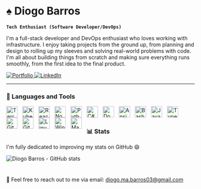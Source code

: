 # ♠️ Diogo Barros

**`Tech Enthusiast (Software Developer/DevOps)`**

I'm a full-stack developer and DevOps enthusiast who loves working with infrastructure. I enjoy taking projects from the ground up, from planning and design to rolling up my sleeves and solving real-world problems with code. I'm all about building things from scratch and making sure everything runs smoothly, from the first idea to the final product.

   <p align="left">
     <a href="https://diogobarrosportfolio.com" target="_blank">
         <img alt="Portfolio" title="Visit my portfolio" src="https://custom-icon-badges.demolab.com/badge/Portfolio-Visit%20Now-blue?style=for-the-badge&logo=portfolio&logoColor=white"/>
      </a>
     <a href="https://www.linkedin.com/in/diogo-barros-a105371b6/" target="_blank">
         <img alt="LinkedIn" title="Connect with me on LinkedIn" src="https://custom-icon-badges.demolab.com/badge/LinkedIn-Connect-blue?style=for-the-badge&logo=linkedin&logoColor=white"/>
      </a>
   </p>

---

### 🧰 Languages and Tools

<img align="left" alt="Terraform" width="30px" style="padding-right:10px;" src="https://cdn.jsdelivr.net/gh/devicons/devicon/icons/terraform/terraform-original.svg"/>
<img align="left" alt="Kubernetes" width="30px" style="padding-right:10px;" src="https://cdn.jsdelivr.net/gh/devicons/devicon/icons/kubernetes/kubernetes-plain.svg" />
<img align="left" alt="React" width="30px" style="padding-right:10px;" src="https://cdn.jsdelivr.net/gh/devicons/devicon/icons/react/react-original.svg" />
<img align="left" alt="NodeJS" width="30px" style="padding-right:10px;" src="https://cdn.jsdelivr.net/gh/devicons/devicon/icons/nodejs/nodejs-original.svg" />
<img align="left" alt="Python" width="30px" style="padding-right:10px;" src="https://cdn.jsdelivr.net/gh/devicons/devicon/icons/python/python-plain.svg" />
<img align="left" alt="C#" width="30px" style="padding-right:10px;" src="https://cdn.jsdelivr.net/gh/devicons/devicon/icons/csharp/csharp-original.svg" />
<img align="left" alt="Docker" width="30px" style="padding-right:10px;" src="https://cdn.jsdelivr.net/gh/devicons/devicon/icons/docker/docker-original.svg" />
<img align="left" alt="Ansible" width="30px" style="padding-right:10px;" src="https://cdn.jsdelivr.net/gh/devicons/devicon/icons/ansible/ansible-original.svg" />
<img align="left" alt="Bash" width="30px" style="padding-right:10px;" src="https://cdn.jsdelivr.net/gh/devicons/devicon/icons/bash/bash-original.svg" />
<img align="left" alt="JavaScript" width="30px" style="padding-right:10px;" src="https://cdn.jsdelivr.net/gh/devicons/devicon/icons/javascript/javascript-plain.svg" />
<img align="left" alt="TypeScript" width="30px" style="padding-right:10px;" src="https://cdn.jsdelivr.net/gh/devicons/devicon/icons/typescript/typescript-plain.svg" />
<img align="left" alt="GitHub Actions" width="30px" style="padding-right:10px;" src="https://cdn.jsdelivr.net/gh/devicons/devicon/icons/github/github-original.svg" />
<img align="left" alt="Git" width="30px" style="padding-right:10px;" src="https://cdn.jsdelivr.net/gh/devicons/devicon/icons/git/git-original.svg" />
<img align="left" alt="Linux" width="30px" style="padding-right:10px;" src="https://cdn.jsdelivr.net/gh/devicons/devicon/icons/linux/linux-original.svg" />
<img align="left" alt="Windows" width="30px" style="padding-right:10px;" src="https://cdn.jsdelivr.net/gh/devicons/devicon/icons/windows8/windows8-original.svg" />
<img align="left" alt="MacOS" width="30px" style="padding-right:10px;" src="https://cdn.jsdelivr.net/gh/devicons/devicon/icons/apple/apple-original.svg" />

<br />

#

### 📊 Stats

I'm fully dedicated to improving my stats on GitHub 😄

![Diogo Barros - GitHub stats](https://github-readme-stats.vercel.app/api?username=DiogoBarros03&show_icons=true&theme=gruvbox)

#

📧 Feel free to reach out to me via email: <a href="mailto:diogo.ma.barros03@gmail.com">diogo.ma.barros03@gmail.com</a>
